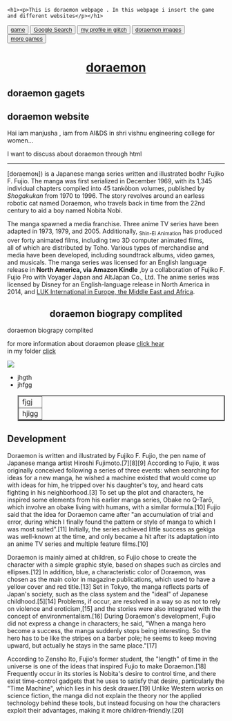
<html>

<head>
<link rel="stylesheet" type="text/css" href="mystylecss.css">

    <h1><p>This is doraemon webpage . In this webpage i insert the game and different websites</p></h1>
</head>

<body >

<button type="button" class="btn btn-game"><a href="https://manjusha18.github.io/Manjusha18/">game</a></button>
	<button class ="btn btn-primary" ><a href="https://www.google.com/" target="_blank">Google Search</a></button>
<button type="button" class="btn btn-profile"><a href=  "https://glitch.com/edit/#!/flaxen-nickel-school?path=index.html%3A11%3A9">my profile in glitch </a></button>
<button type="button" class="btn btn-doraemon images"><a href="https://wallpapercave.com/doraemon-hd-wallpapers">doraemon images</a></button>
	<button type="button" class="btn btn-warning"><a href = "https://poki.com/">more games</a></button>
	<div> <u><h1 align="center"> doraemon </h1></u>
<h2> doraemon gagets </h2>
<h2> doraemon website </h2>
</div>
<p>Hai iam manjusha , iam from AI&DS in shri vishnu engineering college for women...</p> I want to discuss about doraemon through html <hr>
       [doɾaemoɴ]) is a Japanese manga series written and illustrated bodhr Fujiko F. Fujio. The manga was first serialized in December 1969, with its 1,345 individual chapters compiled into 45 tankōbon volumes, published by <i>Shogakukan</i> from 1970 to 1996. The story revolves around an earless robotic cat named Doraemon, who travels back in time from the 22nd century to aid a boy named Nobita Nobi.<p>The manga spawned a media franchise. Three anime TV series have been adapted in 1973, 1979, and 2005. Additionally, <sub>Shin-Ei Animation</sub> has produced over forty animated films, including two 3D computer animated films,<br> all of which are distributed by Toho. Various types of merchandise and media have been developed, including soundtrack albums, video games, and musicals. The manga series was licensed for an English language release in <b> North America, via Amazon Kindle</b> ,by a collaboration of Fujiko F. Fujio Pro with Voyager Japan and AltJapan Co., Ltd. The anime series was licensed by Disney for an English-language release in North America in 2014, and <u>LUK International in Europe, the Middle East and Africa</u>.</p>
       <h2 align ="center">doraemon biograpy complited</h2>
       <spam align ="center" >doraemon biograpy complited</spam>
<p>for more information about doraemon please <a href="https://dbpedia.org/page/Doraemon" >click hear</a>
<br> in my folder <a href="1st prgm.html">click</a></p>
<img src="https://lumiere-a.akamaihd.net/v1/images/open-uri20150608-27674-qkvy28_b0d936ca.jpeg?region=0%2C0%2C800%2C600">
<ul>
<li> jhgth </li>
<li> jhfgg</li> 

<table border="2px"
<tr>
	<td>fjgj</td>
</tr>
<tr>
	<td>hjigg</tr>
</tr>
</table>

</ul>

<p> <b> <h2>Development</h2> </b>
Doraemon is written and illustrated by Fujiko F. Fujio, the pen name of Japanese manga artist Hiroshi Fujimoto.[7][8][9] According to Fujio, it was originally conceived following a series of three events: when searching for ideas for a new manga, he wished a machine existed that would come up with ideas for him, he tripped over his daughter's toy, and heard cats fighting in his neighborhood.[3] To set up the plot and characters, he inspired some elements from his earlier manga series, Obake no Q-Tarō, which involve an obake living with humans, with a similar formula.[10] Fujio said that the idea for Doraemon came after "an accumulation of trial and error, during which I finally found the pattern or style of manga to which I was most suited".[11] Initially, the series achieved little success as gekiga was well-known at the time, and only became a hit after its adaptation into an anime TV series and multiple feature films.[10]

Doraemon is mainly aimed at children, so Fujio chose to create the character with a simple graphic style, based on shapes such as circles and ellipses.[12] In addition, blue, a characteristic color of Doraemon, was chosen as the main color in magazine publications, which used to have a yellow cover and red title.[13] Set in Tokyo, the manga reflects parts of Japan's society, such as the class system and the "ideal" of Japanese childhood.[5][14] Problems, if occur, are resolved in a way so as not to rely on violence and eroticism,[15] and the stories were also integrated with the concept of environmentalism.[16] During Doraemon's development, Fujio did not express a change in characters; he said, "When a manga hero become a success, the manga suddenly stops being interesting. So the hero has to be like the stripes on a barber pole; he seems to keep moving upward, but actually he stays in the same place."[17]

According to Zensho Ito, Fujio's former student, the "length" of time in the universe is one of the ideas that inspired Fujio to make Doraemon.[18] Frequently occur in its stories is Nobita's desire to control time, and there exist time-control gadgets that he uses to satisfy that desire, particularly the "Time Machine", which lies in his desk drawer.[19] Unlike Western works on science fiction, the manga did not explain the theory nor the applied technology behind these tools, but instead focusing on how the characters exploit their advantages, making it more children-friendly.[20]</p>
</body>

</html>
